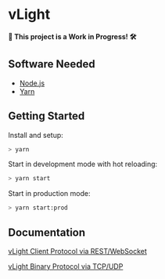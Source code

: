 # vLight

**:construction: This project is a Work in Progress! :hammer_and_wrench:**

## Software Needed

- [Node.js](https://nodejs.org/en/)
- [Yarn](https://yarnpkg.com/lang/en/)

## Getting Started

Install and setup:

```sh
> yarn
```

Start in development mode with hot reloading:

```sh
> yarn start
```

Start in production mode:

```sh
> yarn start:prod
```

## Documentation

[vLight Client Protocol via REST/WebSocket](./backend/src/api/README.md)

[vLight Binary Protocol via TCP/UDP](./backend/src/devices/vlight/README.md)
